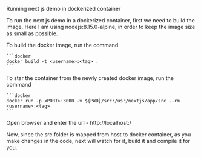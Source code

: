 Running next js demo in dockerized container

To run the next js demo in a dockerized container, first we need to build the
image. Here I am using nodejs:8.15.0-alpine, in order to keep the image size
as small as possible.

To build the docker image, run the command

    ```docker
    docker build -t <username>:<tag> .
    ```

To star the container from the newly created docker image, run the command

    ```docker
    docker run -p <PORT>:3000 -v ${PWD}/src:/usr/nextjs/app/src --rm <username>:<tag>
    ```

Open browser and enter the url - http://localhost:<PORT>/

Now, since the src folder is mapped from host to docker container, as you make
changes in the code, next will watch for it, build it and compile it for you.
